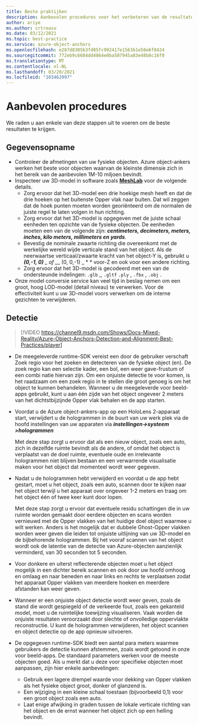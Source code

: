 ```yaml
---
title: Beste praktijken
description: Aanbevolen procedures voor het verbeteren van de resultaten
author: ariye
ms.author: crtreasu
ms.date: 03/12/2021
ms.topic: best-practice
ms.service: azure-object-anchors
ms.openlocfilehash: e287d8305b3fd85fc992417e1563b1e58e6f8424
ms.sourcegitcommit: 772eb9c6684dd4864e0ba507945a83e48b8c16f0
ms.translationtype: MT
ms.contentlocale: nl-NL
ms.lasthandoff: 03/20/2021
ms.locfileid: "103462997"
---
```

# <a name="best-practices"></a>Aanbevolen procedures

We raden u aan enkele van deze stappen uit te voeren om de beste resultaten te krijgen.

## <a name="ingestion"></a>Gegevensopname

- Controleer de afmetingen van uw fysieke objecten. Azure object-ankers werken het beste voor objecten waarvan de kleinste dimensie zich in het bereik van de aanbevolen 1M-10 miljoen bevindt.
- Inspecteer uw 3D-model in software zoals [**MeshLab**](https://www.meshlab.net/) voor de volgende details.
  - Zorg ervoor dat het 3D-model een drie hoekige mesh heeft en dat de drie hoeken op het buitenste Opper vlak naar buiten. Dat wil zeggen dat de hoek punten moeten worden georiënteerd om de normalen de juiste regel te laten volgen in hun richting.
  - Zorg ervoor dat het 3D-model is opgegeven met de juiste schaal eenheden ten opzichte van de fysieke objecten. De eenheden moeten een van de volgende zijn: ***centimeters, decimeters, meters, inches, kilo meters, millimeters en yards***.
  - Bevestig de nominale zwaarte richting die overeenkomt met de werkelijke wereld wijde verticale stand van het object. Als de neerwaartse verticaal/zwaarte kracht van het object-Y is, gebruikt u ***(0,-1, 0)** _ of _*_ (0, 0,-1) _ * * voor-Z en ook voor een andere richting.
  - Zorg ervoor dat het 3D-model is gecodeerd met een van de ondersteunde indelingen: `.glb` ,, `.gltf` `.ply` , `.fbx` , `.obj` .
- Onze model conversie service kan veel tijd in beslag nemen om een groot, hoog LOD-model (detail niveau) te verwerken. Voor de effectiviteit kunt u uw 3D-model voors verwerken om de interne gezichten te verwijderen.

## <a name="detection"></a>Detectie

> [!VIDEO https://channel9.msdn.com/Shows/Docs-Mixed-Reality/Azure-Object-Anchors-Detection-and-Alignment-Best-Practices/player]

- De meegeleverde runtime-SDK vereist een door de gebruiker verschaft Zoek regio voor het zoeken en detecteren van de fysieke object (en). De zoek regio kan een selectie kader, een bol, een weer gave-frustum of een combi natie hiervan zijn. Om een onjuiste detectie te voor komen, is het raadzaam om een zoek regio in te stellen die groot genoeg is om het object te kunnen behandelen. Wanneer u de meegeleverde voor beeld-apps gebruikt, kunt u aan één zijde van het object ongeveer 2 meters van het dichtstbijzijnde Opper vlak behalen en de app starten.
- Voordat u de Azure object-ankers-app op een HoloLens 2-apparaat start, verwijdert u de hologrammen in de buurt van uw werk plek via de hoofd instellingen van uw apparaten via ***instellingen->systeem >hologrammen***

  Met deze stap zorgt u ervoor dat als een nieuw object, zoals een auto, zich in dezelfde ruimte bevindt als de andere, of omdat het object is verplaatst van de doel ruimte, eventuele oude en irrelevante hologrammen niet blijven bestaan en een verwarrende visualisatie maken voor het object dat momenteel wordt weer gegeven.
- Nadat u de hologrammen hebt verwijderd en voordat u de app hebt gestart, moet u het object, zoals een auto, scannen door te kijken naar het object terwijl u het apparaat over ongeveer 1-2 meters en traag om het object één of twee keer kunt door lopen.

  Met deze stap zorgt u ervoor dat eventuele residu schattingen die in uw ruimte worden gemaakt door eerdere objecten en scans worden vernieuwd met de Opper vlakken van het huidige doel object waarmee u wilt werken. Anders is het mogelijk dat er dubbele Ghost-Opper vlakken worden weer geven die leiden tot onjuiste uitlijning van uw 3D-model en de bijbehorende hologrammen. Bij het vooraf scannen van het object wordt ook de latentie van de detectie van Azure-objecten aanzienlijk verminderd, van 30 seconden tot 5 seconden.
- Voor donkere en uiterst reflecterende objecten moet u het object mogelijk in een dichter bereik scannen en ook door uw hoofd omhoog en omlaag en naar beneden en naar links en rechts te verplaatsen zodat het apparaat Opper vlakken van meerdere hoeken en meerdere afstanden kan weer geven.
- Wanneer er een onjuiste object detectie wordt weer geven, zoals de stand die wordt gespiegeld of de verkeerde fout, zoals een gekanteld model, moet u de ruimtelijke toewijzing visualiseren. Vaak worden de onjuiste resultaten veroorzaakt door slechte of onvolledige oppervlakte reconstructie. U kunt de hologrammen verwijderen, het object scannen en object detectie op de app opnieuw uitvoeren.
- De opgegeven runtime-SDK biedt een aantal para meters waarmee gebruikers de detectie kunnen afstemmen, zoals wordt getoond in onze voor beeld-apps. De standaard parameters werken voor de meeste objecten goed. Als u merkt dat u deze voor specifieke objecten moet aanpassen, zijn hier enkele aanbevelingen:
  - Gebruik een lagere drempel waarde voor dekking van Opper vlakken als het fysieke object groot, donker of glanzend is.
  - Een wijziging in een kleine schaal toestaan (bijvoorbeeld 0,1) voor een groot object zoals een auto.
  - Laat enige afwijking in graden tussen de lokale verticale richting van het object en de ernst wanneer het object zich op een helling bevindt.

